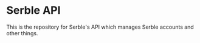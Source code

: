 # Serble API
This is the repository for Serble's API which manages Serble accounts and other things.
